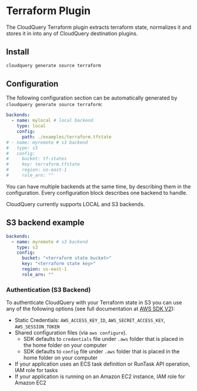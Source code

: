 # Terraform Plugin

The CloudQuery Terraform plugin extracts terraform state, normalizes it and stores it in into any of CloudQuery destination plugins.

## Install

```bash
cloudquery generate source terraform
```

## Configuration

The following configuration section can be automatically generated by `cloudquery generate source terraform`:

```yaml
backends:
  - name: mylocal # local backend
    type: local
    config:
      path: ./examples/terraform.tfstate
# - name: myremote # s3 backend
#   type: s3
#   config:
#     bucket: tf-states
#     key: terraform.tfstate
#     region: us-east-1
#     role_arn: ""
```

You can have multiple backends at the same time, by describing them in the configuration. Every configuration block describes one backend to handle.

CloudQuery currently supports LOCAL and S3 backends.

## S3 backend example

```yaml
backends:
  - name: myremote # s3 backend
    type: s3
    config:
      bucket: "<terraform state bucket>"
      key: "<terraform state key>"
      region: us-east-1
      role_arn: ""
```

### Authentication (S3 Backend)

To authenticate CloudQuery with your Terraform state in S3 you can use any of the following options (see full documentation at [AWS SDK V2](https://aws.github.io/aws-sdk-go-v2/docs/configuring-sdk/#specifying-credentials)):

- Static Credentials: `AWS_ACCESS_KEY_ID`, `AWS_SECRET_ACCESS_KEY`, `AWS_SESSION_TOKEN`
- Shared configuration files (via `aws configure`).
  - SDK defaults to `credentials` file under `.aws` folder that is placed in the home folder on your computer
  - SDK defaults to `config` file under `.aws` folder that is placed in the home folder on your computer
- If your application uses an ECS task definition or RunTask API operation, IAM role for tasks
- If your application is running on an Amazon EC2 instance, IAM role for Amazon EC2

